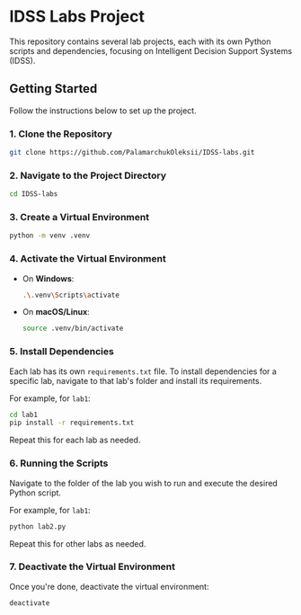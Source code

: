 # IDSS Labs Project

This repository contains several lab projects, each with its own Python scripts and dependencies, focusing on Intelligent Decision Support Systems (IDSS).

## Getting Started

Follow the instructions below to set up the project.

### 1. Clone the Repository

```bash
git clone https://github.com/PalamarchukOleksii/IDSS-labs.git
```

### 2. Navigate to the Project Directory

```bash
cd IDSS-labs
```

### 3. Create a Virtual Environment

```bash
python -m venv .venv
```

### 4. Activate the Virtual Environment

- On **Windows**:
  ```bash
  .\.venv\Scripts\activate
  ```
- On **macOS/Linux**:
  ```bash
  source .venv/bin/activate
  ```

### 5. Install Dependencies

Each lab has its own `requirements.txt` file. To install dependencies for a specific lab, navigate to that lab's folder and install its requirements.

For example, for `lab1`:
```bash
cd lab1
pip install -r requirements.txt
```

Repeat this for each lab as needed.

### 6. Running the Scripts

Navigate to the folder of the lab you wish to run and execute the desired Python script.

For example, for `lab1`:
```bash
python lab2.py
```

Repeat this for other labs as needed.

### 7. Deactivate the Virtual Environment

Once you're done, deactivate the virtual environment:

```bash
deactivate
```


